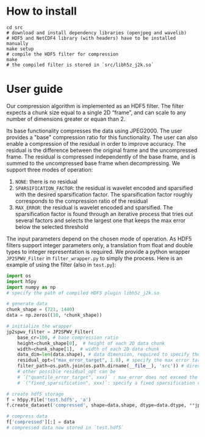 # How to install
```
cd src
# download and install dependency libraries (openjpeg and wavelib)
# HDF5 and NetCDF4 library (with headers) have to be installed manually
make setup
# compile the HDF5 filter for compression
make
# the compiled filter is stored in `src/libh5z_j2k.so`
```

# User guide
Our compression algorithm is implemented as an HDF5 filter. The filter expects a chunk size equal to a single 2D “frame”, and can scale to any number of dimensions greater or equan than 2.

Its base functionality compresses the data using JPEG2000. The user provides a "base" compression ratio for this functionality.
The user can also enable a compression of the residual in order to improve accuracy. The residual is the difference between the original frame and the uncompressed frame. The residual is compressed independently of the base frame, and is summed to the uncompressed base frame when decompressing. We support three modes of operation:
1. `NONE`: there is no residual
2. `SPARSIFICATION_FACTOR`: the residual is wavelet encoded and sparsified with the desired sparsification factor. The sparsification factor roughly corresponds to the compression ratio of the residual
3. `MAX_ERROR`: the residual is wavelet encoded and sparsified. The sparsification factor is found through an iterative process that tries out several factors and selects the largest one that keeps the max error below the selected threshold

The input parameters depend on the chosen mode of operation. As HDF5 filters support integer parameters only, a translation from float and double types to integer representation is required. We provide a python wrapper `JP2SPWV_Filter` in `filter_wrapper.py` to simply the process. Here is an example of using the filter (also in `test.py`):

```python
import os
import h5py
import numpy as np
# specify the path of compiled HDF5 plugin libh5z_j2k.so

# generate data
chunk_shape = (721, 1440)
data = np.zeros((10, *chunk_shape))

# initialize the wrapper
jp2spwv_filter = JP2SPWV_Filter(
    base_cr=100, # base compression ratio
    height=chunk_shape[0],  # height of each 2D data chunk
    width=chunk_shape[1],  # width of each 2D data chunk
    data_dim=len(data.shape), # data dimension, required to specify the HDF5 chunk shape
    residual_opt=("max_error_target", 1.0), # specify the max error target to be 1.0
    filter_path=os.path.join(os.path.dirname(__file__), 'src')) # directory to the compiled HDF5 filter plugin
    # other possible residual_opt can be
    # `("quantile_error_target", xxx)` : max_error does not exceed the specified quantile value calculated from the compression error with only base compression method
    # `("fixed_sparsification", xxx)`: specify a fixed sparsification ratio for the sparse wavelet compression

# create hdf5 storage
f = h5py.File('test.hdf5', 'a') 
f.create_dataset('compressed', shape=data.shape, dtype=data.dtype, **jp2spwv_filter)

# compress data
f['compressed'][:] = data
# compressed data now stored in `test.hdf5`

```


